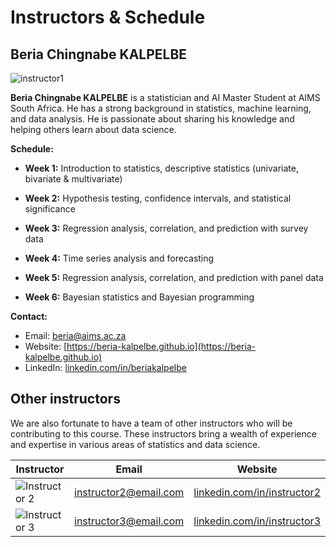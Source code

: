 # Instructors & Schedule

## Beria Chingnabe KALPELBE

<!-- <center>
<img src="../images/instructor1.jpg" alt="Beria Chingnabe KALPELBE" width="50%">
</center> -->

![instructor1](../images/instructor1.jpg)

**Beria Chingnabe KALPELBE** is a statistician and AI Master Student at AIMS South Africa. He has a strong background in statistics, machine learning, and data analysis. He is passionate about sharing his knowledge and helping others learn about data science.

**Schedule:**

- **Week 1:** Introduction to statistics, descriptive statistics (univariate, bivariate & multivariate)
- **Week 2:** Hypothesis testing, confidence intervals, and statistical significance
- **Week 3:** Regression analysis, correlation, and prediction with survey data
- **Week 4:** Time series analysis and forecasting
- **Week 5:** Regression analysis, correlation, and prediction with panel data

- **Week 6:** Bayesian statistics and Bayesian programming

**Contact:**

- Email: beria@aims.ac.za
- Website: [https://beria-kalpelbe.github.io](https://beria-kalpelbe.github.io)
- LinkedIn: [linkedin.com/in/beriakalpelbe](https://www.linkedin.com/in/beriakalpelbe/)

## Other instructors

We are also fortunate to have a team of other instructors who will be contributing to this course. These instructors bring a wealth of experience and expertise in various areas of statistics and data science.


| Instructor | Email | Website |
| --- | --- | --- |
| ![Instructor 2](https://cdn-icons-png.flaticon.com/512/149/149071.png) | [instructor2@email.com](mailto:instructor2@email.com) | [linkedin.com/in/instructor2](https://www.linkedin.com/in/instructor2) |
| ![Instructor 3](https://cdn-icons-png.flaticon.com/512/149/149071.png) | [instructor3@email.com](mailto:instructor3@email.com) | [linkedin.com/in/instructor3](https://www.linkedin.com/in/instructor3) |

